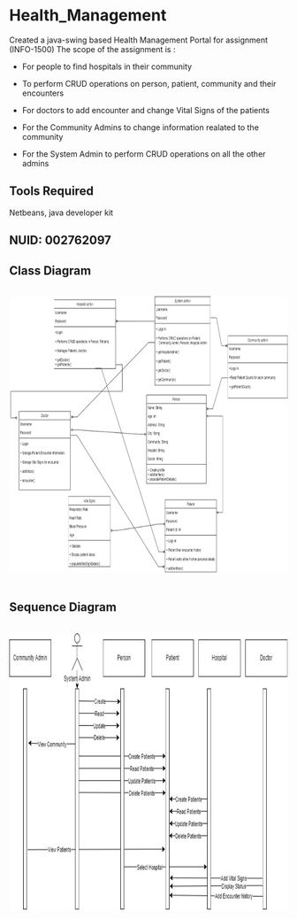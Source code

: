 # Health_Management

Created a java-swing based Health Management Portal for assignment (INFO-1500)
The scope of the assignment is :

- For people to find hospitals in their community

- To perform CRUD operations on person, patient, community and their encounters

- For doctors to add encounter and change Vital Signs of the patients

- For the Community Admins to change information realated to the community

- For the System Admin to perform CRUD operations on all the other admins

## Tools Required

Netbeans, java developer kit

## NUID: 002762097

## Class Diagram
<br>
<img src="Health_Managament_ClassDiagram.jpg" width="1000" height="500"/>
<br><br>

## Sequence Diagram

<br>
<img src="HealthManagement_Seq_diag.jpg" width="1000" height="500"/>
<br><br>
